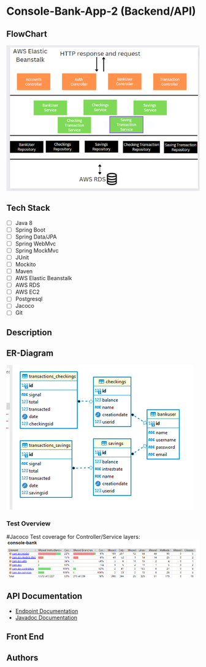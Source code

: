 # Console-Bank-App-2 (Backend/API)

## FlowChart
![FlowChart](Console-bank-flowchart.PNG)

## Tech Stack
- [ ] Java 8
- [ ] Spring Boot
- [ ] Spring Data/JPA
- [ ] Spring WebMvc
- [ ] Spring MockMvc
- [ ] JUnit
- [ ] Mockito
- [ ] Maven
- [ ] AWS Elastic Beanstalk
- [ ] AWS RDS
- [ ] AWS EC2
- [ ] Postgresql
- [ ] Jacoco
- [ ] Git 

## Description

## ER-Diagram
![ER-Diagram](console-bank-er.PNG)


### Test Overview
#Jacoco Test coverage for Controller/Service layers:
![Jacoco Test coverage for Controller/Service layers:](console-bank-jac.PNG)

## API Documentation
- [Endpoint Documentation]()
- [Javadoc Documentation]()

## Front End

## Authors
